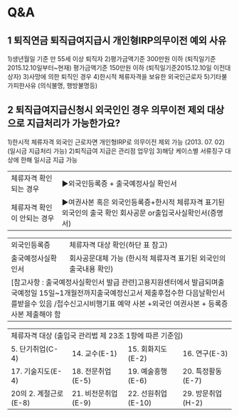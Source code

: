 # Q&A
## 1 퇴직연금 퇴직급여지급시 개인형IRP의무이전 예외 사유
1)생년월일 기준 만 55세 이상 퇴직자
2)평가금액기준
300만원 이하
(퇴직일기준 2015.12.10일부터~현재)
평가금액기준
150만원 이하
(퇴직일기준2015.12.10일 이전대상자)
3)사망에 의한 퇴직인 경우
4)한시적 체류자격을 보유한 외국인근로자
5)기타불가피한사유 (의식불명, 행방불명등)
## 2 퇴직급여지급신청시 외국인인 경우 의무이전 제외 대상으로 지급처리가 가능한가요?
1)한시적 체류자격 외국인 근로자면 개인형IRP로 의무이전 제외 가능 (2013. 07. 02) (일시금 지급처리 가능)
2)퇴직급여 지급은 관리점 업무임
3)해당 케이스별 서류징구 대상에 한해 일시금 지급 가능

<table><tbody><tr>
<td>
체류자격 확인 되는 경우</td>
<td>
▶외국인등록증 + 출국예정사실 확인서</td></tr><tr>
<td>
체류자격 확인이 안되는 경우</td>
<td>▶여권사본 혹은 외국인등록증+한시적 체류자격 표기된 외국인의 출국 확인 회사공문 or출입국사실확인서(증명서)</td></tr></tbody>
</table>



<table><tbody><tr>
<td>
외국인등록증</td>
<td>
체류자격 대상 확인(하단 표 참고)</td></tr><tr>
<td>
출국예정사실확인서</td>
<td>회사공문대체 가능
(한시적 체류자격 표기된 외국인의 출국내용 확인)</td></tr><tr>
<td colspan="2">[참고사항 : 출국예정사실확인서 발급 관련]고용지원센터에서 발급되며출국예정일 15일~1개월전까지출국예정신고서 제출후접수한 다음날확인서를받을수 있음 /접수신고시비행기표 예약 사본 +외국인 여권사본 + 등록증 사본 제출해야 함</td></tr></tbody>
</table>



<table><tbody><tr>
<td colspan="4">체류자격 대상
(출입국 관리법 제 23조 1항에 따른 기준임)</td></tr><tr>
<td>
5. 단기취업(C-4)</td>
<td>
14. 교수(E-1)</td>
<td>
15. 회화지도(E-2)</td>
<td>
16. 연구(E-3)</td></tr><tr>
<td>
17. 기술지도(E-4)</td>
<td>
18. 전문취업(E-5)</td>
<td>
19. 예술흥행(E-6)</td>
<td>
20. 특정활동(E-7)</td></tr><tr>
<td>
20의 2. 계절근로(E-8)</td>
<td>
21. 비전문취업(E-9)</td>
<td>
22. 선원취업(E-10)</td>
<td>
29. 방문취업(H-2)</td></tr></tbody>
</table>


